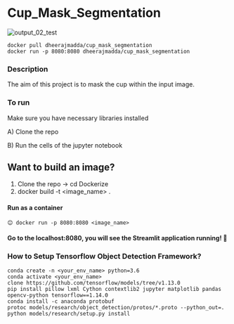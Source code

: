 # Cup_Mask_Segmentation
![output_02_test](https://user-images.githubusercontent.com/50489165/148883592-6b801d89-9372-4797-8a44-2cac5a0f2f77.jpg)

```
docker pull dheerajmadda/cup_mask_segmentation
docker run -p 8080:8080 dheerajmadda/cup_mask_segmentation
```

###  Description

 The aim of this project is to mask the cup within the input image.
 
 
### To run

Make sure you have necessary libraries installed

A) Clone the repo 

B) Run the cells of the jupyter notebook

## Want to build an image? 
1) Clone the repo -> cd Dockerize
2) docker build -t <image_name> .

#### Run as a container
```
😊 docker run -p 8080:8080 <image_name>
```
#### Go to the localhost:8080, you will see the Streamlit application running! 🙌


### How to Setup Tensorflow Object Detection Framework?
```
conda create -n <your_env_name> python=3.6
conda activate <your_env_name>
clone https://github.com/tensorflow/models/tree/v1.13.0
pip install pillow lxml Cython contextlib2 jupyter matplotlib pandas opencv-python tensorflow==1.14.0
conda install -c anaconda protobuf
protoc models/research/object_detection/protos/*.proto --python_out=.
python models/research/setup.py install
``` 
